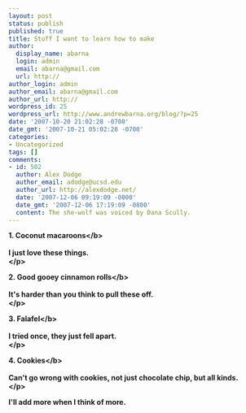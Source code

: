 ```yaml
---
layout: post
status: publish
published: true
title: Stuff I want to learn how to make
author:
  display_name: abarna
  login: admin
  email: abarna@gmail.com
  url: http://
author_login: admin
author_email: abarna@gmail.com
author_url: http://
wordpress_id: 25
wordpress_url: http://www.andrewbarna.org/blog/?p=25
date: '2007-10-20 21:02:28 -0700'
date_gmt: '2007-10-21 05:02:28 -0700'
categories:
- Uncategorized
tags: []
comments:
- id: 502
  author: Alex Dodge
  author_email: adodge@ucsd.edu
  author_url: http://alexdodge.net/
  date: '2007-12-06 09:19:09 -0800'
  date_gmt: '2007-12-06 17:19:09 -0800'
  content: The she-wolf was voiced by Dana Scully.
---
```

<p><b>1. Coconut macaroons<&#47;b><br &#47;><br />
I just love these things.<br />
<&#47;p></p>
<p><b>2. Good gooey cinnamon rolls<&#47;b><br &#47;><br />
It's harder than you think to pull these off.<br />
<&#47;p></p>
<p><b>3. Falafel<&#47;b><br &#47;><br />
I tried once, they just fell apart.<br />
<&#47;p></p>
<p><b>4. Cookies<&#47;b><br &#47;><br />
Can't go wrong with cookies, not just chocolate chip, but all kinds.<br />
<&#47;p></p>
<p>I'll add more when I think of more.</p>
